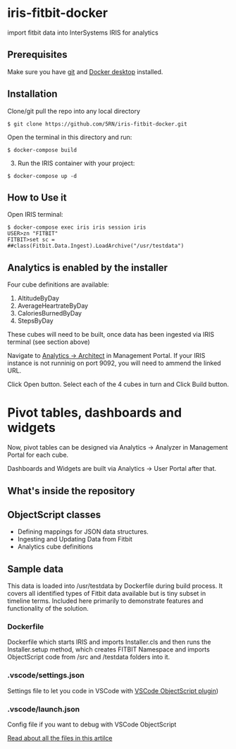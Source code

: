 # iris-fitbit-docker
import fitbit data into InterSystems IRIS for analytics

## Prerequisites
Make sure you have [git](https://git-scm.com/book/en/v2/Getting-Started-Installing-Git) and [Docker desktop](https://www.docker.com/products/docker-desktop) installed.

## Installation 

Clone/git pull the repo into any local directory

```
$ git clone https://github.com/5RN/iris-fitbit-docker.git
```

Open the terminal in this directory and run:

```
$ docker-compose build
```

3. Run the IRIS container with your project:

```
$ docker-compose up -d
```

## How to Use it

Open IRIS terminal:

```
$ docker-compose exec iris iris session iris
USER>zn "FITBIT"
FITBIT>set sc = ##class(Fitbit.Data.Ingest).LoadArchive("/usr/testdata")
```

## Analytics is enabled by the installer

Four cube definitions are available:
1. AltitudeByDay
2. AverageHeartrateByDay
3. CaloriesBurnedByDay
4. StepsByDay

These cubes will need to be built, once data has been ingested via IRIS terminal (see section above)

Navigate to [Analytics -> Architect](http://localhost:9092/csp/fitbit/_DeepSee.UI.Architect.zen?$NAMESPACE=FITBIT&$NAMESPACE=FITBIT&) in Management Portal. If your IRIS instance is not runninig on port 9092, you will need to ammend the linked URL.

Click Open button. Select each of the 4 cubes in turn and Click Build button.

# Pivot tables, dashboards and widgets

Now, pivot tables can be designed via Analytics -> Analyzer in Management Portal for each cube.

Dashboards and Widgets are built via Analytics -> User Portal after that.

## What's inside the repository

## ObjectScript classes

* Defining mappings for JSON data structures.
* Ingesting and Updating Data from Fitbit
* Analytics cube definitions

## Sample data

This data is loaded into /usr/testdata by Dockerfile during build process. It covers all identified types of Fitbit data available but is tiny subset in timeline terms. Included here primarily to demonstrate features and functionality of the solution.

### Dockerfile

Dockerfile which starts IRIS and imports Installer.cls and then runs the Installer.setup method, which creates FITBIT Namespace and imports ObjectScript code from /src and /testdata folders into it.

### .vscode/settings.json

Settings file to let you code in VSCode with [VSCode ObjectScript plugin](https://marketplace.visualstudio.com/items?itemName=daimor.vscode-objectscript))

### .vscode/launch.json
Config file if you want to debug with VSCode ObjectScript

[Read about all the files in this artilce](https://community.intersystems.com/post/dockerfile-and-friends-or-how-run-and-collaborate-objectscript-projects-intersystems-iris)
